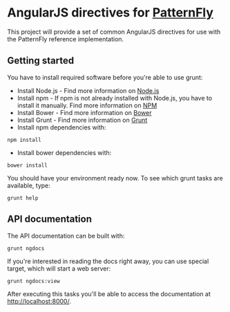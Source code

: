 # AngularJS directives for [PatternFly](https://www.patternfly.org)

This project will provide a set of common AngularJS directives for use with the PatternFly reference implementation.

## Getting started

You have to install required software before you're able to use grunt:

* Install Node.js - Find more information on [Node.js](http://nodejs.org/)
* Install npm - If npm is not already installed with Node.js, you have to install it manually. Find more information on [NPM](https://www.npmjs.org/)
* Install Bower - Find more information on [Bower](http://bower.io/)
* Install Grunt - Find more information on [Grunt](http://gruntjs.com/)
* Install npm dependencies with:
```shell
npm install
```
* Install bower dependencies with:
```shell
bower install
```

You should have your environment ready now. To see which grunt tasks are available, type:
```shell
grunt help
```
## API documentation

The API documentation can be built with:
```shell
grunt ngdocs
```

If you're interested in reading the docs right away, you can use special target, which will start a web server:
```shell
grunt ngdocs:view
```

After executing this tasks you'll be able to access the documentation at [http://localhost:8000/](http://localhost:8000/).